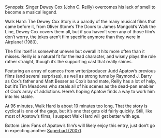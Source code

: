 Synopsis: Singer Dewey Cox (John C. Reilly) overcomes his lack of smell to become a musical legend.

Walk Hard: The Dewey Cox Story is a parody of the many musical films that came before it, from Oliver Stone’s The Doors to James Mangold’s Walk the Line, Dewey Cox covers them all, but if you haven’t seen any of those film’s don’t worry, the jokes aren’t film specific anymore than they were in Airplane! (1980).

The film itself is somewhat uneven but overall it hits more often than it misses.  Reilly is a natural fit for the lead character, and wisely plays the role rather straight, though it’s the supporting cast that really shines.

Featuring an array of cameos from writer/producer Judd Apatow’s previous films (and several surprises), as well as strong turns by Raymond J. Barry as Cox’s father and Matt Besser as Cox’s band mate, Reilly has a lot of help, but it’s Tim Meadows who steals all of his scenes as the dead-pan enabler of Cox’s array of addictions.  Here’s hoping Apatow finds a way to work him into his stable.

At 96 minutes, Walk Hard is about 10 minutes too long.  That the story is cyclical is one of the gags, but it’s one that gets old fairly quickly.  Still, like most of Apatow’s films, I suspect Walk Hard will get better with age.

Bottom Line: Fans of Apatow’s film’s will likely enjoy this entry, just don’t go in expecting another <a href="/browse/reviews/superbad-2007/">Superbad (2007)</a>.